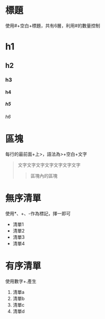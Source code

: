 # 標題
使用#+空白+標題，共有6層，利用#的數量控制
# h1
## h2
### h3
#### h4
##### h5
###### h6

# 區塊
每行的最前面+上>，語法為>+空白+文字
> 文字文字文字文字文字文字文字
> > 區塊內的區塊

# 無序清單
使用*、+、-作為標記，擇一即可
* 清單1
* 清單2
* 清單3
* 清單4

# 有序清單
使用數字+.產生
1.	清單a
2.	清單b
3.	清單c
4.	清單d
